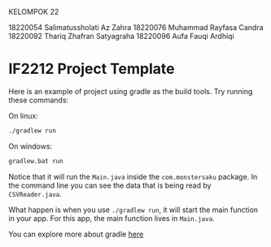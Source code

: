 KELOMPOK 22

18220054 Salimatussholati Az Zahra
18220076 Muhammad Rayfasa Candra
18220092 Thariq Zhafran Satyagraha
18220096 Aufa Fauqi Ardhiqi

# IF2212 Project Template

Here is an example of project using gradle as the build tools.
Try running these commands:

On linux:
```bash
./gradlew run
```

On windows:
```cmd
gradlew.bat run
```

Notice that it will run the `Main.java` inside the `com.monstersaku` package.
In the command line you can see the data that is being read by `CSVReader.java`.

What happen is when you use `./gradlew run`, it will start the main function in your app.
For this app, the main function lives in `Main.java`.

You can explore more about gradle [here](https://guides.gradle.org/creating-new-gradle-builds/)
